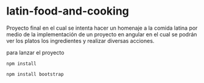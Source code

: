 # latin-food-and-cooking
Proyecto final en el cual se intenta hacer un homenaje a la comida latina por medio de la implementación de un proyecto en angular en el cual se podrán ver los platos los ingredientes y realizar diversas acciones.

para lanzar el proyecto 
```
npm install
````

```
npm install bootstrap
````
